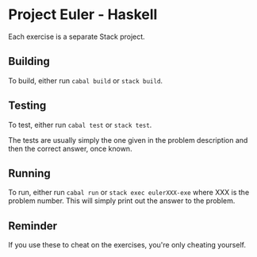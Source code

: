 Project Euler - Haskell
=======================

Each exercise is a separate Stack project.

Building
--------
To build, either run `cabal build` or `stack build`.

Testing
-------
To test, either run `cabal test` or `stack test`.

The tests are usually simply the one given in the problem description and then
the correct answer, once known.

Running
-------
To run, either run `cabal run` or `stack exec eulerXXX-exe` where XXX is
the problem number. This will simply print out the answer to the problem.

Reminder
--------
If you use these to cheat on the exercises, you're only cheating yourself.
